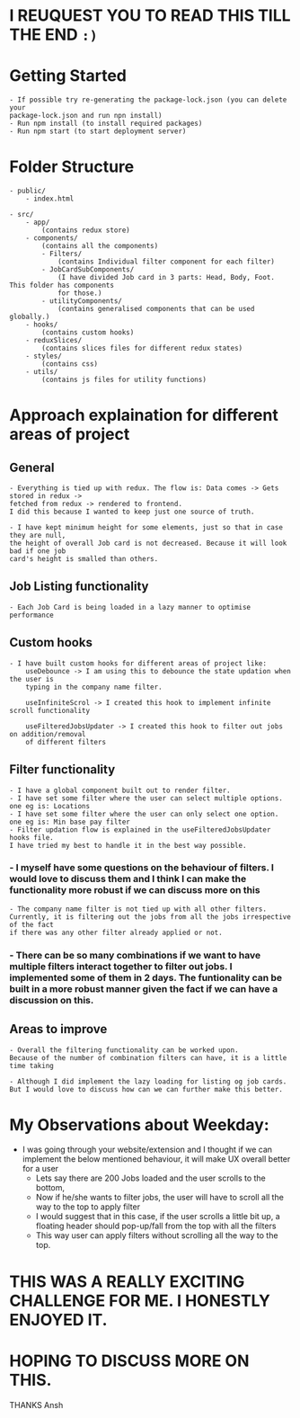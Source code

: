 # I REUQUEST YOU TO READ THIS TILL THE END `:)`

# Getting Started

    - If possible try re-generating the package-lock.json (you can delete your
    package-lock.json and run npn install)
    - Run npm install (to install required packages)
    - Run npm start (to start deployment server)

# Folder Structure

    - public/
        - index.html

    - src/
        - app/
            (contains redux store)
        - components/
            (contains all the components)
            - Filters/
                (contains Individual filter component for each filter)
            - JobCardSubComponents/
                (I have divided Job card in 3 parts: Head, Body, Foot. This folder has components
                for those.)
            - utilityComponents/
                (contains generalised components that can be used globally.)
        - hooks/
            (contains custom hooks)
        - reduxSlices/
            (contains slices files for different redux states)
        - styles/
            (contains css)
        - utils/
            (contains js files for utility functions)

# Approach explaination for different areas of project

## General

    - Everything is tied up with redux. The flow is: Data comes -> Gets stored in redux ->
    fetched from redux -> rendered to frontend.
    I did this because I wanted to keep just one source of truth.

    - I have kept minimum height for some elements, just so that in case they are null,
    the height of overall Job card is not decreased. Because it will look bad if one job
    card's height is smalled than others.

## Job Listing functionality

    - Each Job Card is being loaded in a lazy manner to optimise performance

## Custom hooks

    - I have built custom hooks for different areas of project like:
        useDebounce -> I am using this to debounce the state updation when the user is
        typing in the company name filter.

        useInfiniteScrol -> I created this hook to implement infinite scroll functionality

        useFilteredJobsUpdater -> I created this hook to filter out jobs on addition/removal
        of different filters

## Filter functionality

    - I have a global component built out to render filter.
    - I have set some filter where the user can select multiple options. one eg is: Locations
    - I have set some filter where the user can only select one option.
    one eg is: Min base pay filter
    - Filter updation flow is explained in the useFilteredJobsUpdater hooks file.
    I have tried my best to handle it in the best way possible.

### - I myself have some questions on the behaviour of filters. I would love to discuss them and I think I can make the functionality more robust if we can discuss more on this

    - The company name filter is not tied up with all other filters.
    Currently, it is filtering out the jobs from all the jobs irrespective of the fact
    if there was any other filter already applied or not.

### - There can be so many combinations if we want to have multiple filters interact together to filter out jobs. I implemented some of them in 2 days. The funtionality can be built in a more robust manner given the fact if we can have a discussion on this.

## Areas to improve

    - Overall the filtering functionality can be worked upon.
    Because of the number of combination filters can have, it is a little time taking

    - Although I did implement the lazy loading for listing og job cards.
    But I would love to discuss how can we can further make this better.

# My Observations about Weekday:

- I was going through your website/extension and I thought if we can implement the below mentioned behaviour, it will make UX overall better for a user
  - Lets say there are 200 Jobs loaded and the user scrolls to the bottom,
  - Now if he/she wants to filter jobs, the user will have to scroll all the way to the top to apply filter
  - I would suggest that in this case, if the user scrolls a little bit up, a floating header should pop-up/fall from the top with all the filters
  - This way user can apply filters without scrolling all the way to the top.

# THIS WAS A REALLY EXCITING CHALLENGE FOR ME. I HONESTLY ENJOYED IT.

# HOPING TO DISCUSS MORE ON THIS.

THANKS
Ansh
